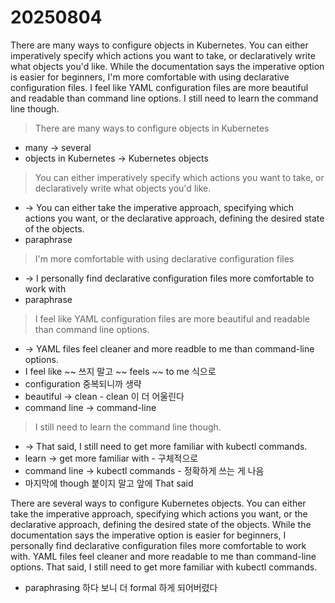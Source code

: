 # 20250804

There are many ways to configure objects in Kubernetes. You can either imperatively specify which actions you want to take, or declaratively write what objects you'd like. While the documentation says the imperative option is easier for beginners, I'm more comfortable with using declarative configuration files. I feel like YAML configuration files are more beautiful and readable than command line options. I still need to learn the command line though.

> There are many ways to configure objects in Kubernetes
- many -> several
- objects in Kubernetes -> Kubernetes objects

> You can either imperatively specify which actions you want to take, or declaratively write what objects you'd like.
- -> You can either take the imperative approach, specifying which actions you want, or the declarative approach, defining the desired state of the objects.
- paraphrase

> I'm more comfortable with using declarative configuration files
- -> I personally find declarative configuration files more comfortable to work with
- paraphrase

> I feel like YAML configuration files are more beautiful and readable than command line options.
- -> YAML files feel cleaner and more readble to me than command-line options.
- I feel like ~~ 쓰지 말고 ~~ feels ~~ to me 식으로
- configuration 중복되니까 생략
- beautiful -> clean - clean 이 더 어울린다
- command line -> command-line

> I still need to learn the command line though.
- -> That said, I still need to get more familiar with kubectl commands.
- learn -> get more familiar with - 구체적으로
- command line -> kubectl commands - 정확하게 쓰는 게 나음
- 마지막에 though 붙이지 말고 앞에 That said

There are several ways to configure Kubernetes objects. You can either take the imperative approach, specifying which actions you want, or the declarative approach, defining the desired state of the objects. While the documentation says the imperative option is easier for beginners, I personally find declarative configuration files more comfortable to work with. YAML files feel cleaner and more readable to me than command-line options. That said, I still need to get more familiar with kubectl commands.
- paraphrasing 하다 보니 더 formal 하게 되어버렸다
